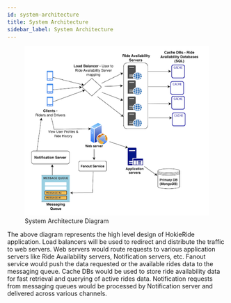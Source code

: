 ```yaml
---
id: system-architecture
title: System Architecture 
sidebar_label: System Architecture 
---
```



<figure>
  <img src="assets/system-arch.png" alt="System Architecture Diagram" width="700px"/>
  <figcaption>System Architecture Diagram</figcaption>
</figure>

The above diagram represents the high level design of HokieRide application. Load balancers will be used to redirect and distribute the traffic to web servers. Web servers would route requests to various application servers like Ride Availability servers, Notification servers, etc. Fanout service would push the data requested or the available rides data to the messaging queue. Cache DBs would be used to store ride availability data for fast retrieval and querying of active rides data. Notification requests from messaging queues would be processed by Notification server and delivered across various channels.

